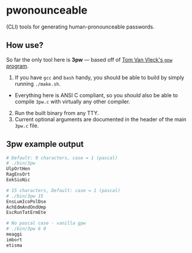 # pwonounceable
(CLI) tools for generating human-pronounceable passwords.

## How use?
So far the only tool here is **3pw** — based off of [Tom Van Vleck's `gpw` program](https://multicians.org/thvv/gpw.html).
1. If you have `gcc` and `bash` handy, you should be able to build by simply running `./make.sh`.
  - Everything here is ANSI C compliant, so you _should_ also be able to compile `3pw.c` with virtually any other compiler.
2. Run the built binary from any TTY.
3. Current optional arguments are documented in the header of the main `3pw.c` file.

## 3pw example output
```bash
# Default: 9 characters, case = 1 (pascal)
# ./bin/3pw
UlpOrtHen
RagEnsOrt
EekSioNic

# 15 characters, Default: case = 1 (pascal)
# ./bin/3pw 15
EnsLumIcoPolDse
AchEdmAndOndUmp
EscRunTatErmEte

# No pascal case - vanilla gpw
# ./bin/3pw 6 0
meaggi
imbort
etisma
```
